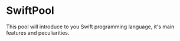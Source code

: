 # SwiftPool
This pool will introduce to you Swift programming language, it's main features and peculiarities.
